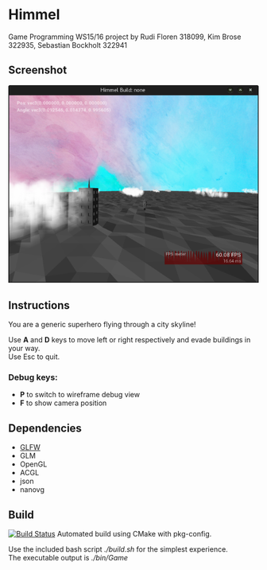 # Himmel
Game Programming WS15/16 project by Rudi Floren 318099, Kim Brose 322935, Sebastian Bockholt 322941

## Screenshot
![Demo Screenshot](assets/images/screenshot.png)

## Instructions
You are a generic superhero flying through a city skyline!

Use **A** and **D** keys to move left or right respectively and evade buildings in your way.  
Use Esc to quit.

### Debug keys:
- **P** to switch to wireframe debug view
- **F** to show camera position

## Dependencies
- [GLFW](http://www.glfw.org/)
- GLM
- OpenGL
- ACGL
- json
- nanovg

## Build
[![Build Status](https://magnum.travis-ci.com/valkum/game-programming.svg?token=fG6GG7VSsLF7HUxqCHii&branch=master)](https://magnum.travis-ci.com/valkum/game-programming)
Automated build using CMake with pkg-config.

Use the included bash script *./build.sh* for the simplest experience.  
The executable output is *./bin/Game*
